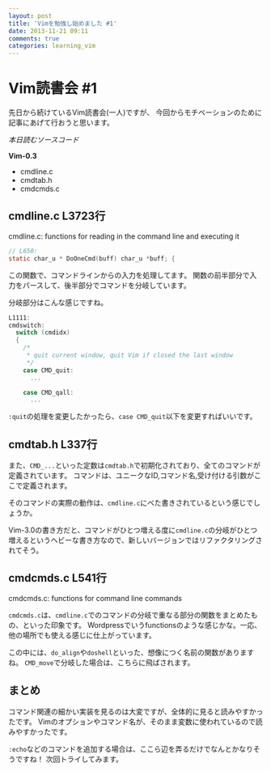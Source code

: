 ```yaml
---
layout: post
title: 'Vimを勉強し始めました #1'
date: 2013-11-21 09:11
comments: true
categories: learning_vim
---
```


# Vim読書会 #1

先日から続けているVim読書会(一人)ですが、
今回からモチベーションのために記事にあげて行おうと思います。

*本日読むソースコード*

**Vim-0.3**

- cmdline.c
- cmdtab.h
- cmdcmds.c

<!-- more -->

## cmdline.c L3723行

cmdline.c: functions for reading in the command line and executing it

```c
// L650:
static char_u * DoOneCmd(buff) char_u *buff; {
```

この関数で、コマンドラインからの入力を処理してます。
関数の前半部分で入力をパースして、後半部分でコマンドを分岐しています。

分岐部分はこんな感じですね。

```c
L1111:
cmdswitch:
  switch (cmdidx)
  {
    /*
     * quit current window, quit Vim if closed the last window
     */
    case CMD_quit:
      ...

    case CMD_qall:
      ...
```

`:quit`の処理を変更したかったら、`case CMD_quit`以下を変更すればいいです。

## cmdtab.h L337行

また、`CMD_...`といった定数は`cmdtab.h`で初期化されており、全てのコマンドが定義されています。
コマンドは、ユニークなID,コマンド名,受け付ける引数がここで定義されます。

そのコマンドの実際の動作は、`cmdline.c`にべた書きされているという感じでしょうか。

Vim-3.0の書き方だと、コマンドがひとつ増える度に`cmdline.c`の分岐がひとつ増えるというヘビーな書き方なので、新しいバージョンではリファクタリングされてそう。

## cmdcmds.c L541行

cmdcmds.c: functions for command line commands

`cmdcmds.c`は、`cmdline.c`でのコマンドの分岐で重なる部分の関数をまとめたもの、といった印象です。
Wordpressでいうfunctionsのような感じかな。一応、他の場所でも使える感じに仕上がっています。

この中には、`do_align`や`doshell`といった、想像につく名前の関数がありますね。
`CMD_move`で分岐した場合は、こちらに飛ばされます。

## まとめ

コマンド関連の細かい実装を見るのは大変ですが、全体的に見ると読みやすかったです。
Vimのオプションやコマンド名が、そのまま変数に使われているので読みやすかったです。

`:echo`などのコマンドを追加する場合は、ここら辺を弄るだけでなんとかなりそうですね！
次回トライしてみます。
